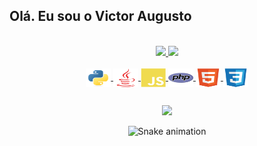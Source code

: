 ## Olá. Eu sou o Victor Augusto

<!--
**VictorAugustoRodriguesGomes/VictorAugustoRodriguesGomes** is a ✨ _special_ ✨ repository because its `README.md` (this file) appears on your GitHub profile.
Here are some ideas to get you started:-->
<!-- - 🔭 I’m currently working on ...
- 🌱 I’m currently learning ...
- 👯 I’m looking to collaborate on ...
- 🤔 I’m looking for help with ...
- 💬 Ask me about ...
- 📫 How to reach me: ...
- 😄 Pronouns: ...
- ⚡ Fun fact: ... -->

</br>

<div align="center">
  <a href="https://github.com/VictorAugustoRodriguesGomes">
  <img height="180em" src="https://github-readme-stats.vercel.app/api?username=VictorAugustoRodriguesGomes&show_icons=true&theme=dracula&include_all_commits=true&count_private=true"/>
  <img height="180em" src="https://github-readme-stats.vercel.app/api/top-langs/?username=VictorAugustoRodriguesGomes&layout=compact&langs_count=7&theme=dracula"/>
</div>
  
<div style="display: inline_block" align="center"><br>
   <img align="center" alt="Python" height="30" width="40" src="https://raw.githubusercontent.com/devicons/devicon/master/icons/python/python-original.svg">
  <img align="center" alt="java" height="30" width="40" src="https://raw.githubusercontent.com/devicons/devicon/master/icons/java/java-plain.svg">
  <img align="center" alt="javascript" height="30" width="40" src="https://raw.githubusercontent.com/devicons/devicon/master/icons/javascript/javascript-plain.svg">
    <img align="center" alt="Php" height="30" width="40" src="https://raw.githubusercontent.com/devicons/devicon/master/icons/php/php-original.svg">
  <img align="center" alt="HTML" height="30" width="40" src="https://raw.githubusercontent.com/devicons/devicon/master/icons/html5/html5-original.svg">
  <img align="center" alt="CSS" height="30" width="40" src="https://raw.githubusercontent.com/devicons/devicon/master/icons/css3/css3-original.svg">
</div>
  
  ##
 
<div align="center"> 
  <a href="https://www.linkedin.com/in/victor-augusto-dev" target="_blank"><img src="https://img.shields.io/badge/-LinkedIn-%230077B5?style=for-thebadge&logo=linkedin&logoColor=white" target="_blank"></a> 
<!--  <a href="" target="_blank"><img src="https://img.shields.io/badge/website-000000?style=for-the-badge&logo=About.me&logoColor=blak"></a>  -->
<!--  <a href = "mailto:"><img src="https://img.shields.io/badge/-Gmail-%23333?style=for-the-badge&logo=gmail&logoColor=white" target="_blank"></a> -->
 
 ![Snake animation](https://github.com/VictorAugustoRodriguesGomes/VictorAugustoRodriguesGomes/blob/output/github-contribution-grid-snake.svg) 
 
</div>
